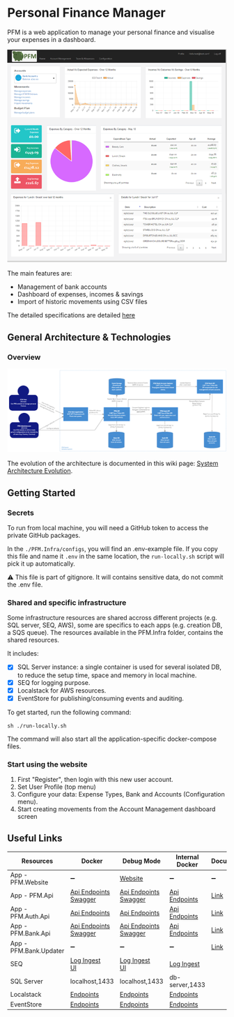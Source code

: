 # Personal Finance Manager

PFM is a web application to manage your personal finance and visualise your expenses in a dashboard.

![PFM.png](./Documentation/Pictures/PFM.png)

The main features are: 
* Management of bank accounts
* Dashboard of expenses, incomes & savings
* Import of historic movements using CSV files

The detailed specifications are detailed [here](https://github.com/JM89/personalfinancemanager/wiki/Functional-Requirements)

## General Architecture & Technologies

### Overview

![Architecture-C4-Container.png](/Documentation/Pictures/Architecture/Architecture-C4-Container.png)

The evolution of the architecture is documented in this wiki page: [System Architecture Evolution](https://github.com/JM89/personalfinancemanager/wiki/System-Architecture-Evolution). 

## Getting Started

### Secrets

To run from local machine, you will need a GitHub token to access the private GitHub packages. 

In the `./PFM.Infra/configs`, you will find an .env-example file. If you copy this file and name it `.env` in the same location, the `run-locally.sh` script will pick it up automatically. 

:warning: This file is part of gitignore. It will contains sensitive data, do not commit the .env file. 

### Shared and specific infrastructure

Some infrastructure resources are shared accross different projects (e.g. SQL server, SEQ, AWS), some are specifics to each apps (e.g. creation DB, a SQS queue). The resources available in the PFM.Infra folder, contains the shared resources. 

It includes:
- [x] SQL Server instance: a single container is used for several isolated DB, to reduce the setup time, space and memory in local machine. 
- [x] SEQ for logging purpose.
- [x] Localstack for AWS resources.
- [x] EventStore for publishing/consuming events and auditing.

To get started, run the following command:

```shell
sh ./run-locally.sh
```

The command will also start all the application-specific docker-compose files.

### Start using the website

1. First "Register", then login with this new user account. 
2. Set User Profile (top menu) 
3. Configure your data: Expense Types, Bank and Accounts (Configuration menu). 
4. Start creating movements from the Account Management dashboard screen

## Useful Links

|Resources|Docker|Debug Mode|Internal Docker|Documentation|
|---|---|---|---|---|
|App - PFM.Website|:heavy_minus_sign:|[Website](http://localhost:54401)|:heavy_minus_sign:|:heavy_minus_sign:|
|App - PFM.Api|[Api Endpoints](https://localhost:4431/api)<br/>[Swagger](https://localhost:4431/swagger/index.html)|[Api Endpoints](https://localhost:7098/api)<br/>[Swagger](https://localhost:7098/swagger/index.html)|[Api Endpoints](https://pfm-api:4431/api)|[Link](./PFM.Api/README.md)|
|App - PFM.Auth.Api|[Api Endpoints](http://localhost:5000)|[Api Endpoints](http://localhost:4000)|[Api Endpoints](http://pfm-auth-api:5000)|[Link](./PFM.Auth.Api/README.md)||
|App - PFM.Bank.Api|[Api Endpoints](https://localhost:7099/api)<br/>[Swagger](https://localhost:7099/swagger/index.html)|[Api Endpoints](https://localhost:50001/api)<br/>[Swagger](http://localhost:50001/swagger/index.html)|[Api Endpoints](http://pfm-bank-api:50001/api)|[Link](./PFM.Bank.Api/README.md)|
|App - PFM.Bank.Updater|:heavy_minus_sign:|:heavy_minus_sign:|:heavy_minus_sign:|[Link](./PFM.Bank.Updater/README.md)|
|SEQ|[Log Ingest](http://localhost:5341)<br/>[UI](http://localhost:80)|[Log Ingest](http://localhost:5341)<br/>[UI](http://localhost:80)|[Log Ingest](http://seq:5341)||
|SQL Server|localhost,1433|localhost,1433|db-server,1433||
|Localstack|[Endpoints](http://localhost:4566)|[Endpoints](http://localhost:4566)|[Endpoints](http://localstack:4566)||
|EventStore|[Endpoints](http://localhost:2113)|[Endpoints](http://localhost:2113/)|[Endpoints](http://eventstore:2113)||
